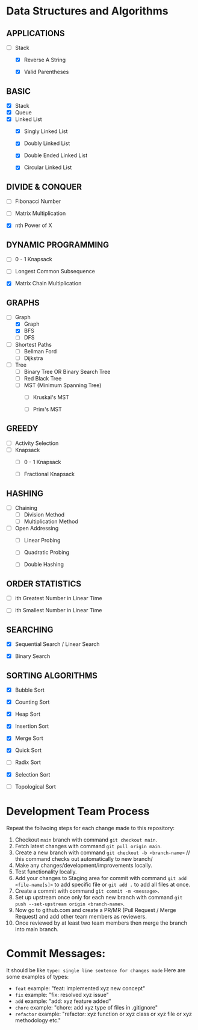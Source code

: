 # Data Structures and Algorithms

## APPLICATIONS
- [ ] Stack
    - [x] Reverse A String
    - [x] Valid Parentheses


## BASIC
- [x] Stack
- [x] Queue
- [x] Linked List
    - [x] Singly Linked List
    - [x] Doubly Linked List
    - [x] Double Ended Linked List
    - [x] Circular Linked List


## DIVIDE & CONQUER
- [ ] Fibonacci Number
- [ ] Matrix Multiplication
- [x] nth Power of X


## DYNAMIC PROGRAMMING
- [ ] 0 - 1 Knapsack
- [ ] Longest Common Subsequence
- [x] Matrix Chain Multiplication


## GRAPHS
- [ ] Graph
    - [x] Graph
    - [x] BFS
    - [ ] DFS

- [ ] Shortest Paths
    - [ ] Bellman Ford
    - [ ] Dijkstra

- [ ] Tree
    - [ ] Binary Tree OR Binary Search Tree
    - [ ] Red Black Tree
    - [ ] MST (Minimum Spanning Tree)
        - [ ] Kruskal's MST
        - [ ] Prim's MST


## GREEDY
- [ ] Activity Selection
- [ ] Knapsack
    - [ ] 0 - 1 Knapsack
    - [ ] Fractional Knapsack


## HASHING
- [ ] Chaining
    - [ ] Division Method
    - [ ] Multiplication Method
- [ ] Open Addressing
    - [ ] Linear Probing
    - [ ] Quadratic Probing
    - [ ] Double Hashing


## ORDER STATISTICS
- [ ] ith Greatest Number in Linear Time
- [ ] ith Smallest Number in Linear Time


## SEARCHING
- [x] Sequential Search / Linear Search
- [x] Binary Search


## SORTING ALGORITHMS
- [x] Bubble Sort
- [x] Counting Sort
- [x] Heap Sort
- [x] Insertion Sort
- [x] Merge Sort
- [x] Quick Sort
- [ ] Radix Sort
- [x] Selection Sort
- [ ] Topological Sort





# Development Team Process
Repeat the follwoing steps for each change made to this repository:
1. Checkout `main` branch with command `git checkout main`.
2. Fetch latest changes with command `git pull origin main`.
3. Create a new branch with command `git checkout -b <branch-name>` // this command checks out automatically to new branch/
4. Make any changes/development/improvements locally.
5. Test functionality locally.
6. Add your changes to Staging area for commit with command `git add <file-name[s]>` to add specific file or `git add .` to add all files at once.
7. Create a commit with command `git commit -m <message>`. 
8. Set up upstream once only for each new branch with command `git push --set-upstream origin <branch-name>`.
9. Now go to github.com and create a PR/MR (Pull Request / Merge Request) and add other team members as reviewers.
10. Once reviewed by at least two team members then merge the branch into main branch.


# Commit Messages:
It should be like `type: single line sentence for changes made`
Here are some examples of types:
* `feat` example: "feat: implemented xyz new concept"
* `fix` example: "fix: resolved xyz issue"
* `add` example: "add: xyz feature added"
* `chore` example: "chore: add xyz type of files in .gitignore"
* `refactor` example: "refactor: xyz function or xyz class or xyz file or xyz methodology etc."
